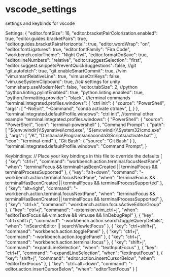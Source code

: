 # vscode_settings
settings and keybinds for vscode


Settings:
{
    "editor.fontSize": 16,
    "editor.bracketPairColorization.enabled": true,
    "editor.guides.bracketPairs": true,
    "editor.guides.bracketPairsHorizontal": true,
    "editor.wordWrap": "on",
    "editor.fontLigatures": true,
    "editor.fontFamily": "Fira Code",
    "workbench.colorTheme": "Night Owl",
    "editor.formatOnSave": true,
    "editor.lineNumbers": "relative",
    "editor.suggestSelection": "first",
    "editor.suggest.snippetsPreventQuickSuggestions": false,
    //git
    "git.autofetch": true,
    "git.enableSmartCommit": true,
    //vim
    "vim.smartRelativeLine": true,
    "vim.useCtrlKeys": false,
    "vim.useSystemClipboard": true,
    //c# settings for unity
    "omnisharp.useModernNet": false,
    "editor.tabSize": 2,
    //python
    "python.linting.pylintEnabled": true,
    "python.linting.enabled": true,
    "python.formatting.provider": "black",
    //terminal commands
    "terminal.integrated.profiles.windows": {
        "ctrl init": {
            "source": "PowerShell",
            "args": [
                "-NoExit",
                "-Command",
                "conda activate ctrldev",
            ],
        }
    },
    "terminal.integrated.defaultProfile.windows": "ctrl init",
    //terminal other example
    "terminal.integrated.profiles.windows": {
        "PowerShell": {
            "source": "PowerShell",
            "icon": "terminal-powershell"
        },
        "Command Prompt": {
            "path": [
                "${env:windir}\\Sysnative\\cmd.exe",
                "${env:windir}\\System32\\cmd.exe"
            ],
            "args": [
                "/K",
                "D:\\shanaa\\Programs\\anaconda3\\Scripts\\activate.bat"
            ],
            "icon": "terminal-cmd"
        },
        "Git Bash": {
            "source": "Git Bash"
        }
    },
    "terminal.integrated.defaultProfile.windows": "Command Prompt",
}

Keybindings:
// Place your key bindings in this file to override the defaults
[
    {
        "key": "ctrl+l",
        "command": "workbench.action.terminal.focusNextPane",
        "when": "terminalFocus && terminalHasBeenCreated || terminalFocus && terminalProcessSupported"
    },
    {
        "key": "alt+down",
        "command": "-workbench.action.terminal.focusNextPane",
        "when": "terminalFocus && terminalHasBeenCreated || terminalFocus && terminalProcessSupported"
    },
    {
        "key": "alt+right",
        "command": "-workbench.action.terminal.focusNextPane",
        "when": "terminalFocus && terminalHasBeenCreated || terminalFocus && terminalProcessSupported"
    },
    {
        "key": "ctrl+k",
        "command": "workbench.action.focusActiveEditorGroup"
    },
    {
        "key": "ctrl+j",
        "command": "-extension.vim_ctrl+j",
        "when": "editorTextFocus && vim.active && vim.use<C-j> && !inDebugRepl"
    },
    {
        "key": "ctrl+shift+j",
        "command": "-workbench.action.search.toggleQueryDetails",
        "when": "inSearchEditor || searchViewletFocus"
    },
    {
        "key": "ctrl+shift+j",
        "command": "workbench.action.togglePanel"
    },
    {
        "key": "ctrl+j",
        "command": "-workbench.action.togglePanel"
    },
    {
        "key": "ctrl+j",
        "command": "workbench.action.terminal.focus"
    },
    {
        "key": "shift+j",
        "command": "expandLineSelection",
        "when": "textInputFocus"
    },
    {
        "key": "ctrl+l",
        "command": "-expandLineSelection",
        "when": "textInputFocus"
    },
    {
        "key": "shift+j",
        "command": "editor.action.insertCursorBelow",
        "when": "editorTextFocus"
    },
    {
        "key": "ctrl+alt+down",
        "command": "-editor.action.insertCursorBelow",
        "when": "editorTextFocus"
    }
]

